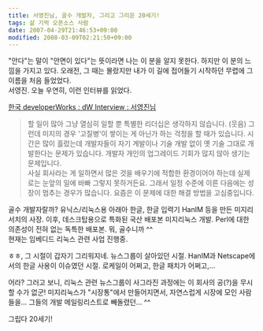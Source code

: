 ```yaml
---
title: 서영진님, 골수 개발자, 그리고 그리운 20세기!
tags: 삶 기억 오픈소스 사람
date: 2007-04-29T21:46:53+09:00
modified: 2008-03-09T02:21:50+09:00
---
```

"안다"는 말이 "안면이 있다"는 뜻이라면 나는 이 분을 알지 못한다. 하지만
이 분의 느낌을 가지고 있다. 오래전, 그 때는 몰랐지만 내가 이 길에
접어들기 시작하던 무렵에 그 이름을 처음 들었었다.  
서영진. 오늘 우연히, 이런 인터뷰를 읽었다.  
  
[한국 developerWorks : dW Interview : 서영진님](http://www.ibm.com/developerworks/kr/interview/2007_03.html)

> 할 일이 많아 그냥 열심히 일할 뿐 특별한 리더십은 생각하지 않습니다.
> (웃음) 그런데 미지의 경우 '고질병'이 쌓이는 게 아닌가 하는 걱정을
> 할 때가 있습니다. 시간은 많이 흘렀는데 개발자들이 자기 계발이나
> 기술 개발 없이 옛 기술 그대로 개발한다는 문제가 있습니다. 개발자
> 개인의 업그레이드 기회가 많지 않아 생기는 문제입니다.  
> 사실 회사라는 게 일하면서 많은 것을 배우기에 적합한 환경이어야
> 하는데 실제로는 눈앞의 일에 바빠 그렇지 못하거든요. 그래서 일정
> 수준에 이른 다음에는 성장이 멈추는 경우가 많습니다.  요즘은 이
> 문제에 대한 해결 방법을 고심중입니다.

골수 개발자랄까? 유닉스/리눅스용 아래아 한글, 한글 입력기 HanIM 등을
만든 미지리서치의 사장.  이후, 데스크탑용으로 특화된 국산 배포본
미지리눅스 개발. Perl에 대한 의존성이 전혀 없는 독특한 배포본.
뭐, 골수니까 ^^  
현재는 임베디드 리눅스 관련 사업 진행중.  
  
ㅎㅎ, 그 시절이 갑자기 그리워지네. 뉴스그룹이 살아있던 시절.
HanIM과 Netscape에서의 한글 사용이 이슈였던 시절. 로케일이 어쩌고,
한글 패치가 어쩌고,...

어라? 그러고 보니, 리눅스 관련 뉴스그룹이 사그라진 과정에는 이 회사의
공(?)을 무시할 수가 없군! 미지리눅스가 "시장통"에서 만들어지면서,
자연스럽게 시장에 모인 사람들을... 그들의 개발 메일링리스트로
빼돌렸던... ^^  
  
그립다 20세기!  

